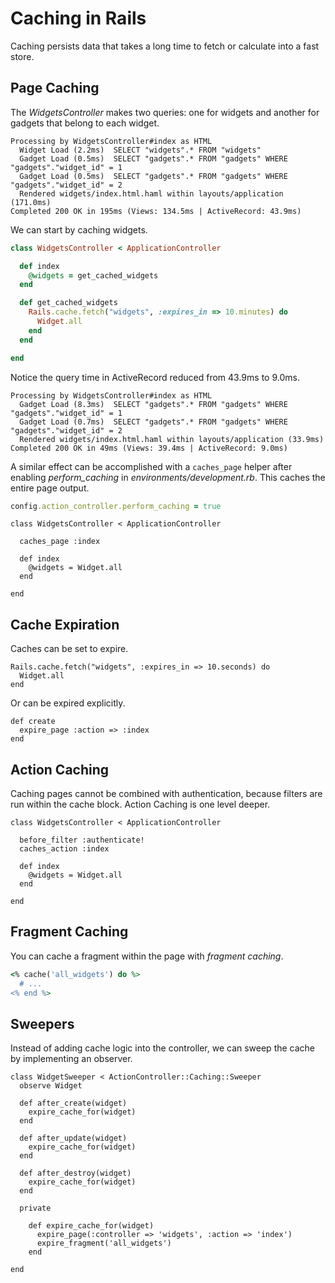 Caching in Rails
================

Caching persists data that takes a long time to fetch or calculate into a fast store.

Page Caching
------------

The *WidgetsController* makes two queries: one for widgets and another for gadgets that belong to each widget.

```
Processing by WidgetsController#index as HTML
  Widget Load (2.2ms)  SELECT "widgets".* FROM "widgets" 
  Gadget Load (0.5ms)  SELECT "gadgets".* FROM "gadgets" WHERE "gadgets"."widget_id" = 1
  Gadget Load (0.5ms)  SELECT "gadgets".* FROM "gadgets" WHERE "gadgets"."widget_id" = 2
  Rendered widgets/index.html.haml within layouts/application (171.0ms)
Completed 200 OK in 195ms (Views: 134.5ms | ActiveRecord: 43.9ms)
```
We can start by caching widgets.

``` ruby
class WidgetsController < ApplicationController

  def index
    @widgets = get_cached_widgets
  end

  def get_cached_widgets
    Rails.cache.fetch("widgets", :expires_in => 10.minutes) do
      Widget.all
    end
  end

end
```
Notice the query time in ActiveRecord reduced from 43.9ms to 9.0ms.

```
Processing by WidgetsController#index as HTML
  Gadget Load (8.3ms)  SELECT "gadgets".* FROM "gadgets" WHERE "gadgets"."widget_id" = 1
  Gadget Load (0.7ms)  SELECT "gadgets".* FROM "gadgets" WHERE "gadgets"."widget_id" = 2
  Rendered widgets/index.html.haml within layouts/application (33.9ms)
Completed 200 OK in 49ms (Views: 39.4ms | ActiveRecord: 9.0ms)
```

A similar effect can be accomplished with a `caches_page` helper after enabling *perform_caching* in *environments/development.rb*. This caches the entire page output.

``` ruby
config.action_controller.perform_caching = true
```

```
class WidgetsController < ApplicationController

  caches_page :index

  def index
    @widgets = Widget.all
  end

end
```

Cache Expiration
----------------

Caches can be set to expire.

```
Rails.cache.fetch("widgets", :expires_in => 10.seconds) do
  Widget.all
end
```

Or can be expired explicitly.

```
def create
  expire_page :action => :index
end
```

Action Caching
--------------

Caching pages cannot be combined with authentication, because filters are run within the cache block. Action Caching is one level deeper.

```
class WidgetsController < ApplicationController

  before_filter :authenticate!
  caches_action :index

  def index
    @widgets = Widget.all
  end

end
```

Fragment Caching
----------------

You can cache a fragment within the page with *fragment caching*.

``` ruby
<% cache('all_widgets') do %>
  # ...
<% end %>
```

Sweepers
--------

Instead of adding cache logic into the controller, we can sweep the cache by implementing an observer.

```
class WidgetSweeper < ActionController::Caching::Sweeper
  observe Widget
 
  def after_create(widget)
    expire_cache_for(widget)
  end
 
  def after_update(widget)
    expire_cache_for(widget)
  end
 
  def after_destroy(widget)
    expire_cache_for(widget)
  end
 
  private

    def expire_cache_for(widget)
      expire_page(:controller => 'widgets', :action => 'index')
      expire_fragment('all_widgets')
    end

end
```


